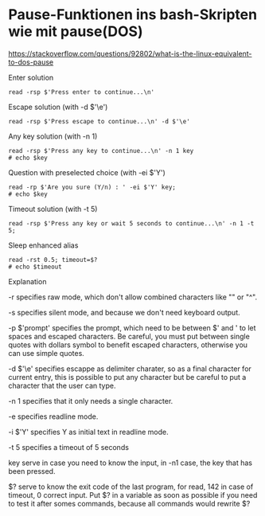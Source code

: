 # Pause-Funktionen ins bash-Skripten wie mit pause(DOS)

https://stackoverflow.com/questions/92802/what-is-the-linux-equivalent-to-dos-pause


Enter solution

    read -rsp $'Press enter to continue...\n'

Escape solution (with -d $'\e')

    read -rsp $'Press escape to continue...\n' -d $'\e'

Any key solution (with -n 1)

    read -rsp $'Press any key to continue...\n' -n 1 key
    # echo $key

Question with preselected choice (with -ei $'Y')

    read -rp $'Are you sure (Y/n) : ' -ei $'Y' key;
    # echo $key

Timeout solution (with -t 5)

    read -rsp $'Press any key or wait 5 seconds to continue...\n' -n 1 -t 5;

Sleep enhanced alias

    read -rst 0.5; timeout=$?
    # echo $timeout

Explanation

-r specifies raw mode, which don't allow combined characters like "\" or "^".

-s specifies silent mode, and because we don't need keyboard output.

-p $'prompt' specifies the prompt, which need to be between $' and ' to let spaces and escaped characters. Be careful, you must put between single quotes with dollars symbol to benefit escaped characters, otherwise you can use simple quotes.

-d $'\e' specifies escappe as delimiter charater, so as a final character for current entry, this is possible to put any character but be careful to put a character that the user can type.

-n 1 specifies that it only needs a single character.

-e specifies readline mode.

-i $'Y' specifies Y as initial text in readline mode.

-t 5 specifies a timeout of 5 seconds

key serve in case you need to know the input, in -n1 case, the key that has been pressed.

$? serve to know the exit code of the last program, for read, 142 in case of timeout, 0 correct input. Put $? in a variable as soon as possible if you need to test it after somes commands, because all commands would rewrite $?

